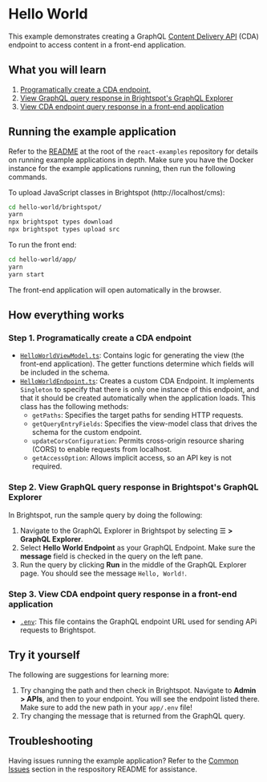 # Hello World

This example demonstrates creating a GraphQL [Content Delivery API](https://www.brightspot.com/documentation/brightspot-cms-developer-guide/cda-guides) (CDA) endpoint to access content in a front-end application.

## What you will learn
1. [Programatically create a CDA endpoint.](#step-1-programatically-create-a-cda-endpoint)
1. [View GraphQL query response in Brightspot's GraphQL Explorer](#step-2-view-graphql-query-response-in-brightspots-graphql-explorer)
1. [View CDA endpoint query response in a front-end application](#step-3-view-cda-endpoint-query-response-in-a-front-end-application)
## Running the example application
Refer to the [README](/README.md) at the root of the `react-examples` repository for details on running example applications in depth. Make sure you have the Docker instance for the example applications running, then run the following commands.

To upload JavaScript classes in Brightspot (http://localhost/cms):

```sh
cd hello-world/brightspot/
yarn
npx brightspot types download
npx brightspot types upload src
```

To run the front end:

```sh
cd hello-world/app/
yarn
yarn start
```

The front-end application will open automatically in the browser.

## How everything works

### Step 1. Programatically create a CDA endpoint

- [`HelloWorldViewModel.ts`](/hello-world/brightspot/src/brightspot/example/hello_world/HelloWorldViewModel.ts): Contains logic for generating the view (the front-end application). The getter functions determine which fields will be included in the schema.
- [`HelloWorldEndpoint.ts`](/hello-world/brightspot/src/brightspot/example/hello_world/HelloWorldEndpoint.ts): Creates a custom CDA Endpoint. It implements `Singleton` to specify that there is only one instance of this endpoint, and that it should be created automatically when the application loads. This class has the following methods:
  - `getPaths`: Specifies the target paths for sending HTTP requests.
  - `getQueryEntryFields`: Specifies the view-model class that drives the schema for the custom endpoint.
  - `updateCorsConfiguration`: Permits cross-origin resource sharing (CORS) to enable requests from localhost.
  - `getAccessOption`: Allows implicit access, so an API key is not required.

### Step 2. View GraphQL query response in Brightspot's GraphQL Explorer

In Brightspot, run the sample query by doing the following:

1. Navigate to the GraphQL Explorer in Brightspot by selecting  ☰ **> GraphQL Explorer**.
1. Select **Hello World Endpoint** as your GraphQL Endpoint. Make sure the **message** field is checked in the query on the left pane.
1. Run the query by clicking **Run** in the middle of the GraphQL Explorer page. You should see the message `Hello, World!`.

### Step 3. View CDA endpoint query response in a front-end application

- [`.env`](/hello-world/app/.env): This file contains the GraphQL endpoint URL used for sending APi requests to Brightspot.

## Try it yourself

The following are suggestions for learning more:

1. Try changing the path and then check in Brightspot. Navigate to **Admin > APIs**, and then to your endpoint. You will see the endpoint listed there. Make sure to add the new path in your `app/.env` file!
1. Try changing the message that is returned from the GraphQL query.

## Troubleshooting

Having issues running the example application? Refer to the [Common Issues](/README.md) section in the respository README for assistance.
